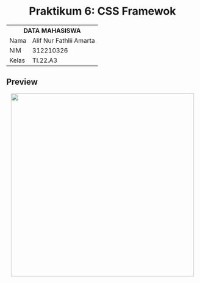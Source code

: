 <h1 align="center">Praktikum 6: CSS Framewok</h1>

<table align="center">
  <tr>
    <th colspan="2">DATA MAHASISWA</th>
  </tr>
  <tr>
    <td>Nama</td>
    <td>Alif Nur Fathlii Amarta</td>
  </tr>
  <tr>
    <td>NIM</td>
    <td>312210326</td>
  </tr>
  <tr>
    <td>Kelas</td>
    <td>TI.22.A3</td>
  </tr>
</table>

## Preview

<div  align="center">
<img src="https://github.com/alifamarta/Praktikum-PemogramanWeb/assets/115516820/c9e70c18-a795-4173-8a97-b763964689bc" width="480"/>
</div>
